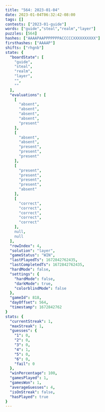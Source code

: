 ```yaml
---
title: "564: 2023-01-04"
date: 2023-01-04T06:32:42-08:00
tags: []
contests: ["2023-01-guide"]
words: ["guide","steal","realm","layer"]
puzzles: [564]
hashes: ["AAAAPAAPPPPPPPACCCCCXXXXXXXXXX"]
firsthashes: ["AAAAP"]
shifts: ["rhgnb"]
state: {
  "boardState": [
    "guide",
    "steal",
    "realm",
    "layer",
    "",
    ""
  ],
  "evaluations": [
    [
      "absent",
      "absent",
      "absent",
      "absent",
      "present"
    ],
    [
      "absent",
      "absent",
      "present",
      "present",
      "present"
    ],
    [
      "present",
      "present",
      "present",
      "present",
      "absent"
    ],
    [
      "correct",
      "correct",
      "correct",
      "correct",
      "correct"
    ],
    null,
    null
  ],
  "rowIndex": 4,
  "solution": "layer",
  "gameStatus": "WIN",
  "lastPlayedTs": 1672842762435,
  "lastCompletedTs": 1672842762435,
  "hardMode": false,
  "settings": {
    "hardMode": false,
    "darkMode": true,
    "colorblindMode": false
  },
  "gameId": 818,
  "dayOffset": 564,
  "timestamp": 1672842762
}
stats: {
  "currentStreak": 1,
  "maxStreak": 1,
  "guesses": {
    "1": 0,
    "2": 0,
    "3": 0,
    "4": 1,
    "5": 0,
    "6": 0,
    "fail": 0
  },
  "winPercentage": 100,
  "gamesPlayed": 1,
  "gamesWon": 1,
  "averageGuesses": 4,
  "isOnStreak": false,
  "hasPlayed": true
}
---
```

<!-- more -->
